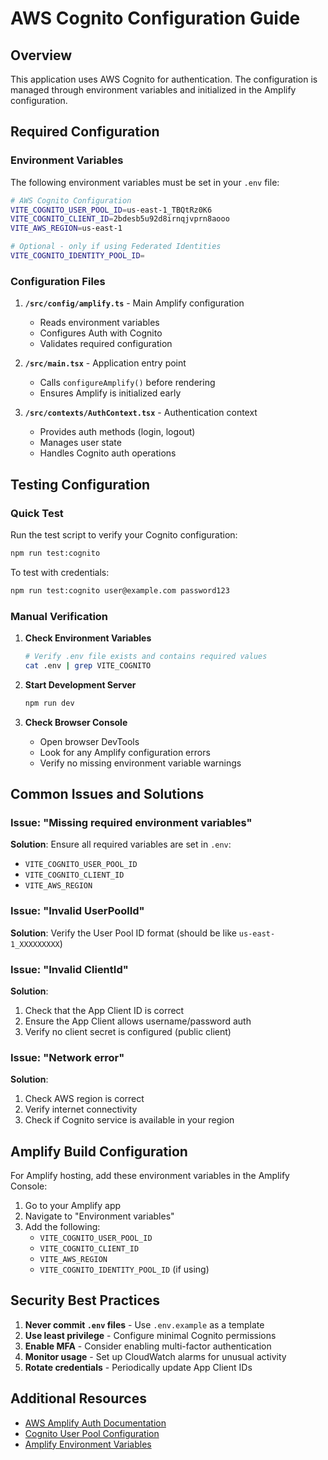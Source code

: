 # AWS Cognito Configuration Guide

## Overview
This application uses AWS Cognito for authentication. The configuration is managed through environment variables and initialized in the Amplify configuration.

## Required Configuration

### Environment Variables
The following environment variables must be set in your `.env` file:

```bash
# AWS Cognito Configuration  
VITE_COGNITO_USER_POOL_ID=us-east-1_TBQtRz0K6
VITE_COGNITO_CLIENT_ID=2bdesb5u92d8irnqjvprn8aooo
VITE_AWS_REGION=us-east-1

# Optional - only if using Federated Identities
VITE_COGNITO_IDENTITY_POOL_ID=
```

### Configuration Files

1. **`/src/config/amplify.ts`** - Main Amplify configuration
   - Reads environment variables
   - Configures Auth with Cognito
   - Validates required configuration

2. **`/src/main.tsx`** - Application entry point
   - Calls `configureAmplify()` before rendering
   - Ensures Amplify is initialized early

3. **`/src/contexts/AuthContext.tsx`** - Authentication context
   - Provides auth methods (login, logout)
   - Manages user state
   - Handles Cognito auth operations

## Testing Configuration

### Quick Test
Run the test script to verify your Cognito configuration:

```bash
npm run test:cognito
```

To test with credentials:
```bash
npm run test:cognito user@example.com password123
```

### Manual Verification

1. **Check Environment Variables**
   ```bash
   # Verify .env file exists and contains required values
   cat .env | grep VITE_COGNITO
   ```

2. **Start Development Server**
   ```bash
   npm run dev
   ```

3. **Check Browser Console**
   - Open browser DevTools
   - Look for any Amplify configuration errors
   - Verify no missing environment variable warnings

## Common Issues and Solutions

### Issue: "Missing required environment variables"
**Solution**: Ensure all required variables are set in `.env`:
- `VITE_COGNITO_USER_POOL_ID`
- `VITE_COGNITO_CLIENT_ID`
- `VITE_AWS_REGION`

### Issue: "Invalid UserPoolId"
**Solution**: Verify the User Pool ID format (should be like `us-east-1_XXXXXXXXX`)

### Issue: "Invalid ClientId"
**Solution**: 
1. Check that the App Client ID is correct
2. Ensure the App Client allows username/password auth
3. Verify no client secret is configured (public client)

### Issue: "Network error"
**Solution**:
1. Check AWS region is correct
2. Verify internet connectivity
3. Check if Cognito service is available in your region

## Amplify Build Configuration

For Amplify hosting, add these environment variables in the Amplify Console:

1. Go to your Amplify app
2. Navigate to "Environment variables"
3. Add the following:
   - `VITE_COGNITO_USER_POOL_ID`
   - `VITE_COGNITO_CLIENT_ID`
   - `VITE_AWS_REGION`
   - `VITE_COGNITO_IDENTITY_POOL_ID` (if using)

## Security Best Practices

1. **Never commit `.env` files** - Use `.env.example` as a template
2. **Use least privilege** - Configure minimal Cognito permissions
3. **Enable MFA** - Consider enabling multi-factor authentication
4. **Monitor usage** - Set up CloudWatch alarms for unusual activity
5. **Rotate credentials** - Periodically update App Client IDs

## Additional Resources

- [AWS Amplify Auth Documentation](https://docs.amplify.aws/lib/auth/getting-started/q/platform/js/)
- [Cognito User Pool Configuration](https://docs.aws.amazon.com/cognito/latest/developerguide/cognito-user-pools.html)
- [Amplify Environment Variables](https://docs.amplify.aws/guides/hosting/environment-variables/)